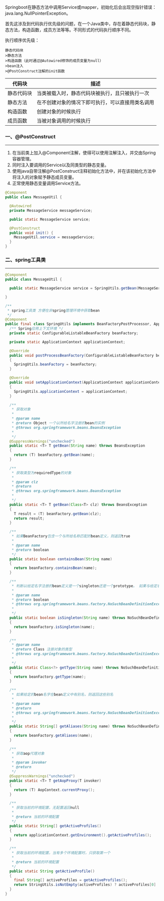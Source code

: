 Springboot在静态方法中调用Service或mapper，初始化后会出现空指针错误：java.lang.NullPointerException。

首先这涉及到代码执行优先级的问题，在一个Java类中，存在着静态代码块，静态方法，构造函数，成员方法等等。不同形式的代码执行顺序不同。

执行顺序优先级：

```
静态代码块
>静态方法
>构造函数（此时通过@Autowired修饰的成员变量为null）
>bean注入
>@PostConstruct注解的init函数
```

| 代码块     | 描述                                             |
| ---------- | ------------------------------------------------ |
| 静态代码块 | 当类被载入时，静态代码块被执行，且只被执行一次   |
| 静态方法   | 在不创建对象的情况下即可执行，可以直接用类名调用 |
| 构造函数   | 创建对象的时候执行                               |
| 成员函数   | 当被对象调用的时候执行                           |



### 一、@PostConstruct

---

1. 在当前类上加入@Component注解，使得可以使用注解注入，并交由Spring容器管理。
2. 同时注入要调用的Service以及同类型的静态变量。
3. 使用java自带注解@PostConstruct注释初始化方法中，并在该初始化方法中将注入的对象赋予静态成员变量。
4. 正常使用静态变量调用Service方法。

```java
@Component
public class MessageUtil {

  @Autowired
  private MessageService messageService;

  public static MessageService service;

  @PostConstruct
  public void init() {
    MessageUtil.service = messageService;
  }
}
```



### 二、spring工具类

---

```java
@Component
public class MessageUtil {

  public static MessageService service = SpringUtils.getBean(MessageService.class);

}
```

```java
/**
 * spring工具类 方便在非spring管理环境中获取bean
 */
@Component
public final class SpringUtils implements BeanFactoryPostProcessor, ApplicationContextAware {
  /** Spring应用上下文环境 */
  private static ConfigurableListableBeanFactory beanFactory;

  private static ApplicationContext applicationContext;

  @Override
  public void postProcessBeanFactory(ConfigurableListableBeanFactory beanFactory) throws BeansException 
  {
    SpringUtils.beanFactory = beanFactory;
  }

  @Override
  public void setApplicationContext(ApplicationContext applicationContext) throws BeansException 
  {
    SpringUtils.applicationContext = applicationContext;
  }

  /**
   * 获取对象
   *
   * @param name
   * @return Object 一个以所给名字注册的bean的实例
   * @throws org.springframework.beans.BeansException
   *
   */
  @SuppressWarnings("unchecked")
  public static <T> T getBean(String name) throws BeansException
  {
    return (T) beanFactory.getBean(name);
  }

  /**
   * 获取类型为requiredType的对象
   *
   * @param clz
   * @return
   * @throws org.springframework.beans.BeansException
   *
   */
  public static <T> T getBean(Class<T> clz) throws BeansException
  {
    T result = (T) beanFactory.getBean(clz);
    return result;
  }

  /**
   * 如果BeanFactory包含一个与所给名称匹配的bean定义，则返回true
   *
   * @param name
   * @return boolean
   */
  public static boolean containsBean(String name)
  {
    return beanFactory.containsBean(name);
  }

  /**
   * 判断以给定名字注册的bean定义是一个singleton还是一个prototype。 如果与给定名字相应的bean定义没有被找到，将会抛出一个异常（NoSuchBeanDefinitionException）
   *
   * @param name
   * @return boolean
   * @throws org.springframework.beans.factory.NoSuchBeanDefinitionException
   *
   */
  public static boolean isSingleton(String name) throws NoSuchBeanDefinitionException
  {
    return beanFactory.isSingleton(name);
  }

  /**
   * @param name
   * @return Class 注册对象的类型
   * @throws org.springframework.beans.factory.NoSuchBeanDefinitionException
   *
   */
  public static Class<?> getType(String name) throws NoSuchBeanDefinitionException
  {
    return beanFactory.getType(name);
  }

  /**
   * 如果给定的bean名字在bean定义中有别名，则返回这些别名
   *
   * @param name
   * @return
   * @throws org.springframework.beans.factory.NoSuchBeanDefinitionException
   *
   */
  public static String[] getAliases(String name) throws NoSuchBeanDefinitionException
  {
    return beanFactory.getAliases(name);
  }

  /**
   * 获取aop代理对象
   * 
   * @param invoker
   * @return
   */
  @SuppressWarnings("unchecked")
  public static <T> T getAopProxy(T invoker)
  {
    return (T) AopContext.currentProxy();
  }

  /**
   * 获取当前的环境配置，无配置返回null
   *
   * @return 当前的环境配置
   */
  public static String[] getActiveProfiles()
  {
    return applicationContext.getEnvironment().getActiveProfiles();
  }

  /**
   * 获取当前的环境配置，当有多个环境配置时，只获取第一个
   *
   * @return 当前的环境配置
   */
  public static String getActiveProfile()
  {
    final String[] activeProfiles = getActiveProfiles();
    return StringUtils.isNotEmpty(activeProfiles) ? activeProfiles[0] : null;
  }
}
```
